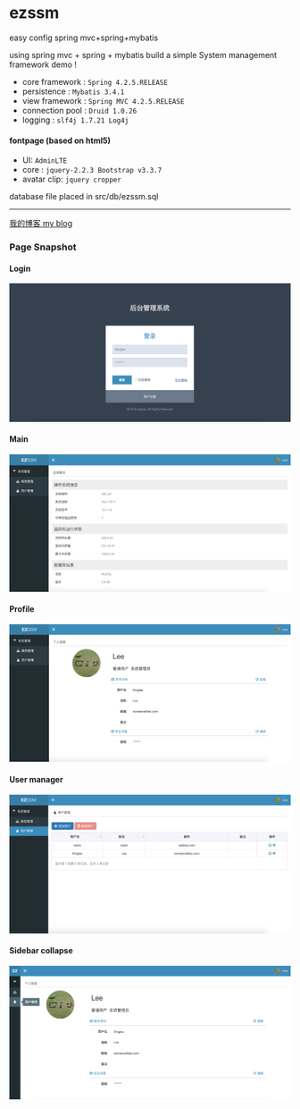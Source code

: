 # ezssm
easy config spring mvc+spring+mybatis

using spring mvc + spring + mybatis build a simple System management framework demo !

* core framework :  `Spring 4.2.5.RELEASE`
* persistence :     `Mybatis 3.4.1`
* view framework :  `Spring MVC 4.2.5.RELEASE`
* connection pool : `Druid 1.0.26` 
* logging :         `slf4j 1.7.21 Log4j`

#### fontpage (based on html5)
* UI:              `AdminLTE`
* core :           `jquery-2.2.3 Bootstrap v3.3.7`
* avatar clip:     `jquery cropper`


database file placed in src/db/ezssm.sql


----


[我的博客 my blog](http://blog.csdn.net/u010468602 "悬停显示")


### Page Snapshot

#### Login
![Image text](https://github.com/ftinglee/file-container/blob/master/ezssm/001.png)

#### Main
![Image text](https://github.com/ftinglee/file-container/blob/master/ezssm/002.png)

#### Profile
![Image text](https://github.com/ftinglee/file-container/blob/master/ezssm/003.png)

#### User manager
![Image text](https://github.com/ftinglee/file-container/blob/master/ezssm/004.png)

#### Sidebar collapse
![Image text](https://github.com/ftinglee/file-container/blob/master/ezssm/005.png)


